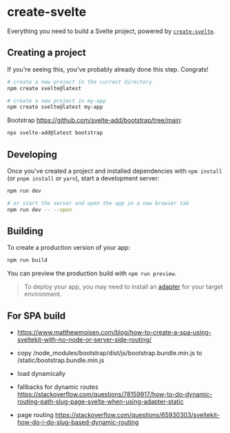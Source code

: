 # create-svelte

Everything you need to build a Svelte project, powered by [`create-svelte`](https://github.com/sveltejs/kit/tree/main/packages/create-svelte).

## Creating a project

If you're seeing this, you've probably already done this step. Congrats!

```bash
# create a new project in the current directory
npm create svelte@latest

# create a new project in my-app
npm create svelte@latest my-app
```

Bootstrap <https://github.com/svelte-add/bootstrap/tree/main>:

```bash
npx svelte-add@latest bootstrap
```

## Developing

Once you've created a project and installed dependencies with `npm install` (or `pnpm install` or `yarn`), start a development server:

```bash
npm run dev

# or start the server and open the app in a new browser tab
npm run dev -- --open
```

## Building

To create a production version of your app:

```bash
npm run build
```

You can preview the production build with `npm run preview`.

> To deploy your app, you may need to install an [adapter](https://kit.svelte.dev/docs/adapters) for your target environment.


## For SPA build

- https://www.matthewmoisen.com/blog/how-to-create-a-spa-using-sveltekit-with-no-node-or-server-side-routing/
- copy /node_modules/bootstrap/dist/js/bootstrap.bundle.min.js to /static/bootstrap.bundle.min.js
- load dynamically

- fallbacks for dynamic routes https://stackoverflow.com/questions/78159917/how-to-do-dynamic-routing-path-slug-page-svelte-when-using-adapter-static
- page routing https://stackoverflow.com/questions/65930303/sveltekit-how-do-i-do-slug-based-dynamic-routing